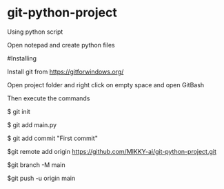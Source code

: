 # git-python-project

Using python script

Open notepad and create python files 

#Installing

Install git from https://gitforwindows.org/

Open project folder and right click on empty space and open GitBash 

Then execute the commands

$ git init

$ git add main.py

$ git add commit "First commit"

$git remote add origin https://github.com/MIKKY-ai/git-python-project.git

$git branch -M main

$git push -u origin main

